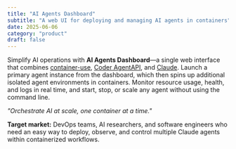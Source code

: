 ```yaml
---
title: "AI Agents Dashboard"
subtitle: "A web UI for deploying and managing AI agents in containers"
date: 2025-06-06
category: "product"
draft: false
---
```


Simplify AI operations with **AI Agents Dashboard**—a single web interface that combines [container-use](https://github.com/dagger/container-use), [Coder AgentAPI](https://github.com/coder/agentapi), and [Claude](https://www.anthropic.com/claude-code). Launch a primary agent instance from the dashboard, which then spins up additional isolated agent environments in containers. Monitor resource usage, health, and logs in real time, and start, stop, or scale any agent without using the command line.

*"Orchestrate AI at scale, one container at a time."*

**Target market:**
DevOps teams, AI researchers, and software engineers who need an easy way to deploy, observe, and control multiple Claude agents within containerized workflows.
